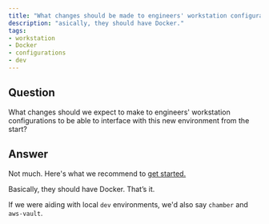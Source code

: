 ```yaml
---
title: "What changes should be made to engineers' workstation configurations?"
description: "asically, they should have Docker."
tags:
- workstation
- Docker
- configurations
- dev
---
```


## Question

What changes should we expect to make to engineers' workstation configurations to be able to interface with this new environment from the start?


## Answer

Not much. Here's what we recommend to [get started.](https://docs.cloudposse.com/local-dev-environments/quickstart/)

Basically, they should have Docker. That’s it.

If we were aiding with local `dev` environments, we'd also say `chamber` and `aws-vault`.
